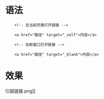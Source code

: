 # 语法
```
	<!-- 在当前页面打开链接 -->

    <a href="路径" target="_self">内容</a>

    <!-- 在新窗口打开链接 -->

    <a href="路径" target="_blank">内容</a>
```
# 效果
![[超链接.png]]